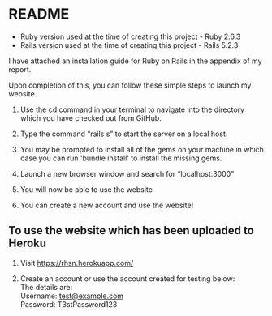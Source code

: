 # README

* Ruby version used at the time of creating this project - Ruby 2.6.3
* Rails version used at the time of creating this project - Rails 5.2.3

I have attached an installation guide for Ruby on Rails in the appendix of my report. 

Upon completion of this, you can follow these simple steps to launch my website. 

1. Use the cd command in your terminal to navigate into the directory which you have checked out from GitHub. 

2. Type the command “rails s” to start the server on a local host. 

3. You may be prompted to install all of the gems on your machine in which case you can run 'bundle install' to install the missing gems. 

4. Launch a new browser window and search for “localhost:3000”

5. You will now be able to use the website

6. You can create a new account and use the website!

## To use the website which has been uploaded to Heroku

1. Visit https://rhsn.herokuapp.com/

2. Create an account or use the account created for testing below:  
    The details are: <br>
    Username: test@example.com <br>
    Password: T3stPassword123

